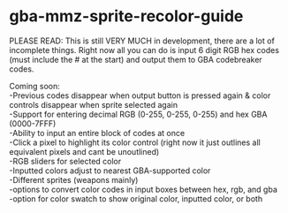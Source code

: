 # gba-mmz-sprite-recolor-guide
PLEASE READ:
This is still VERY MUCH in development, there are a lot of incomplete things. Right now all you can do is input 6 digit RGB hex codes (must include the # at the start) and output them to GBA codebreaker codes.

Coming soon:  
-Previous codes disappear when output button is pressed again & color controls disappear when sprite selected again  
-Support for entering decimal RGB (0-255, 0-255, 0-255) and hex GBA (0000-7FFF)  
-Ability to input an entire block of codes at once  
-Click a pixel to highlight its color control (right now it just outlines all equivalent pixels and cant be unoutlined)  
-RGB sliders for selected color  
-Inputted colors adjust to nearest GBA-supported color  
-Different sprites (weapons mainly)  
-options to convert color codes in input boxes between hex, rgb, and gba  
-option for color swatch to show original color, inputted color, or both

